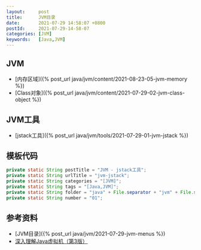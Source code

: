 ```yaml
---
layout:     post
title:      JVM目录
date:       2021-07-29 14:58:07 +0800
postId:     2021-07-29-14-58-07
categories: [JVM]
keywords:   [Java,JVM]
---
```


## JVM
* [内存区域]({% post_url java/jvm/content/2021-08-23-05-jvm-memory %})
* [Class对象]({% post_url java/jvm/content/2021-07-29-02-jvm-class-object %})

## JVM工具
* [jstack工具]({% post_url java/jvm/tools/2021-07-29-01-jvm-jstack %})

## 模板代码

```java
private static String postTitle = "JVM - jstack工具";
private static String urlTitle = "jvm-jstack";
private static String categories = "[JVM]";
private static String tags = "[Java,JVM]";
private static String folder = "java" + File.separator + "jvm" + File.separator + "tools";
private static String number = "01";
```

## 参考资料
* [JVM目录]({% post_url java/jvm/2021-07-29-jvm-menus %})
* [深入理解Java虚拟机（第3版）](https://book.douban.com/subject/34907497/)
